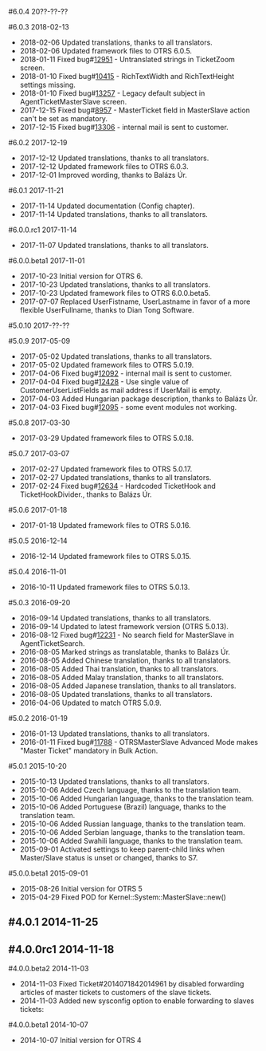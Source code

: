 #6.0.4 20??-??-??

#6.0.3 2018-02-13
 - 2018-02-06 Updated translations, thanks to all translators.
 - 2018-02-06 Updated framework files to OTRS 6.0.5.
 - 2018-01-11 Fixed bug#[12951](https://bugs.otrs.org/show_bug.cgi?id=12951) - Untranslated strings in TicketZoom screen.
 - 2018-01-10 Fixed bug#[10415](https://bugs.otrs.org/show_bug.cgi?id=10415) - RichTextWidth and RichTextHeight settings missing.
 - 2018-01-10 Fixed bug#[13257](https://bugs.otrs.org/show_bug.cgi?id=13257) - Legacy default subject in AgentTicketMasterSlave screen.
 - 2017-12-15 Fixed bug#[8957](https://bugs.otrs.org/show_bug.cgi?id=8957) - MasterTicket field in MasterSlave action can't be set as mandatory.
 - 2017-12-15 Fixed bug#[13306](https://bugs.otrs.org/show_bug.cgi?id=13306) - internal mail is sent to customer.

#6.0.2 2017-12-19
 - 2017-12-12 Updated translations, thanks to all translators.
 - 2017-12-12 Updated framework files to OTRS 6.0.3.
 - 2017-12-01 Improved wording, thanks to Balázs Úr.

#6.0.1 2017-11-21
 - 2017-11-14 Updated documentation (Config chapter).
 - 2017-11-14 Updated translations, thanks to all translators.

#6.0.0.rc1 2017-11-14
 - 2017-11-07 Updated translations, thanks to all translators.

#6.0.0.beta1 2017-11-01
 - 2017-10-23 Initial version for OTRS 6.
 - 2017-10-23 Updated translations, thanks to all translators.
 - 2017-10-23 Updated framework files to OTRS 6.0.0.beta5.
 - 2017-07-07 Replaced UserFistname, UserLastname in favor of a more flexible UserFullname, thanks to Dian Tong Software.

#5.0.10 2017-??-??

#5.0.9 2017-05-09
 - 2017-05-02 Updated translations, thanks to all translators.
 - 2017-05-02 Updated framework files to OTRS 5.0.19.
 - 2017-04-06 Fixed bug#[12092](https://bugs.otrs.org/show_bug.cgi?id=12092) - internal mail is sent to customer.
 - 2017-04-04 Fixed bug#[12428](https://bugs.otrs.org/show_bug.cgi?id=12428) - Use single value of CustomerUserListFields as mail address if UserMail is empty.
 - 2017-04-03 Added Hungarian package description, thanks to Balázs Úr.
 - 2017-04-03 Fixed bug#[12095](https://bugs.otrs.org/show_bug.cgi?id=12095) - some event modules not working.

#5.0.8 2017-03-30
 - 2017-03-29 Updated framework files to OTRS 5.0.18.

#5.0.7 2017-03-07
 - 2017-02-27 Updated framework files to OTRS 5.0.17.
 - 2017-02-27 Updated translations, thanks to all translators.
 - 2017-02-24 Fixed bug#[12634](https://bugs.otrs.org/show_bug.cgi?id=12634) - Hardcoded TicketHook and TicketHookDivider., thanks to Balázs Úr.

#5.0.6 2017-01-18
 - 2017-01-18 Updated framework files to OTRS 5.0.16.

#5.0.5 2016-12-14
 - 2016-12-14 Updated framework files to OTRS 5.0.15.

#5.0.4 2016-11-01
 - 2016-10-11 Updated framework files to OTRS 5.0.13.

#5.0.3 2016-09-20
 - 2016-09-14 Updated translations, thanks to all translators.
 - 2016-09-14 Updated to latest framework version (OTRS 5.0.13).
 - 2016-08-12 Fixed bug#[12231](http://bugs.otrs.org/show_bug.cgi?id=12231) - No search field for MasterSlave in AgentTicketSearch.
 - 2016-08-05 Marked strings as translatable, thanks to Balázs Úr.
 - 2016-08-05 Added Chinese translation, thanks to all translators.
 - 2016-08-05 Added Thai translation, thanks to all translators.
 - 2016-08-05 Added Malay translation, thanks to all translators.
 - 2016-08-05 Added Japanese translation, thanks to all translators.
 - 2016-08-05 Updated translations, thanks to all translators.
 - 2016-04-06 Updated to match OTRS 5.0.9.

#5.0.2 2016-01-19
 - 2016-01-13 Updated translations, thanks to all translators.
 - 2016-01-11 Fixed bug#[11788](http://bugs.otrs.org/show_bug.cgi?id=11788) - OTRSMasterSlave Advanced Mode makes "Master Ticket" mandatory in Bulk Action.

#5.0.1 2015-10-20
 - 2015-10-13 Updated translations, thanks to all translators.
 - 2015-10-06 Added Czech language, thanks to the translation team.
 - 2015-10-06 Added Hungarian language, thanks to the translation team.
 - 2015-10-06 Added Portuguese (Brazil) language, thanks to the translation team.
 - 2015-10-06 Added Russian language, thanks to the translation team.
 - 2015-10-06 Added Serbian language, thanks to the translation team.
 - 2015-10-06 Added Swahili language, thanks to the translation team.
 - 2015-09-01 Activated settings to keep parent-child links when Master/Slave status is unset or changed, thanks to S7.

#5.0.0.beta1 2015-09-01
 - 2015-08-26 Initial version for OTRS 5
 - 2015-04-29 Fixed POD for Kernel::System::MasterSlave::new()

#4.0.1 2014-11-25
 -

#4.0.0rc1 2014-11-18
 -

#4.0.0.beta2 2014-11-03
 - 2014-11-03 Fixed Ticket#2014071842014961 by disabled forwarding articles of master tickets to customers of the slave tickets.
 - 2014-11-03 Added new sysconfig option to enable forwarding to slaves tickets:

#4.0.0.beta1 2014-10-07
 - 2014-10-07 Initial version for OTRS 4

